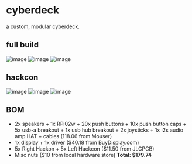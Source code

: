 # cyberdeck
a custom, modular cyberdeck.

## full build
![image](https://github.com/user-attachments/assets/1d8525b6-a4f4-48f5-8b3a-0216382a76f7)
![image](https://github.com/user-attachments/assets/f4e4fc6f-e804-46bc-810b-e4004be145e9)
![image](https://github.com/user-attachments/assets/981972ff-1a92-46f4-82df-5d1441e083f8)

## hackcon
![image](https://github.com/user-attachments/assets/9c81a487-59d1-4933-b3de-22ea88b54a77)
![image](https://github.com/user-attachments/assets/268e9b71-6c12-4526-96a5-6de9e7c8d4f2)
![image](https://github.com/user-attachments/assets/d5209906-c84b-46bd-8ef1-58d43f276ebf)

## BOM
* 2x speakers + 1x RPi02w + 20x push buttons + 10x push button caps + 5x usb-a breakout + 1x usb hub breakout + 2x joysticks + 1x i2s audio amp HAT + cables (118.06 from Mouser)
* 1x display + 1x driver ($40.18 from BuyDisplay.com)
* 5x Right Hackon + 5x Left Hackcon ($11.50 from JLCPCB)
* Misc nuts ($10 from local hardware store)
**Total: $179.74**

